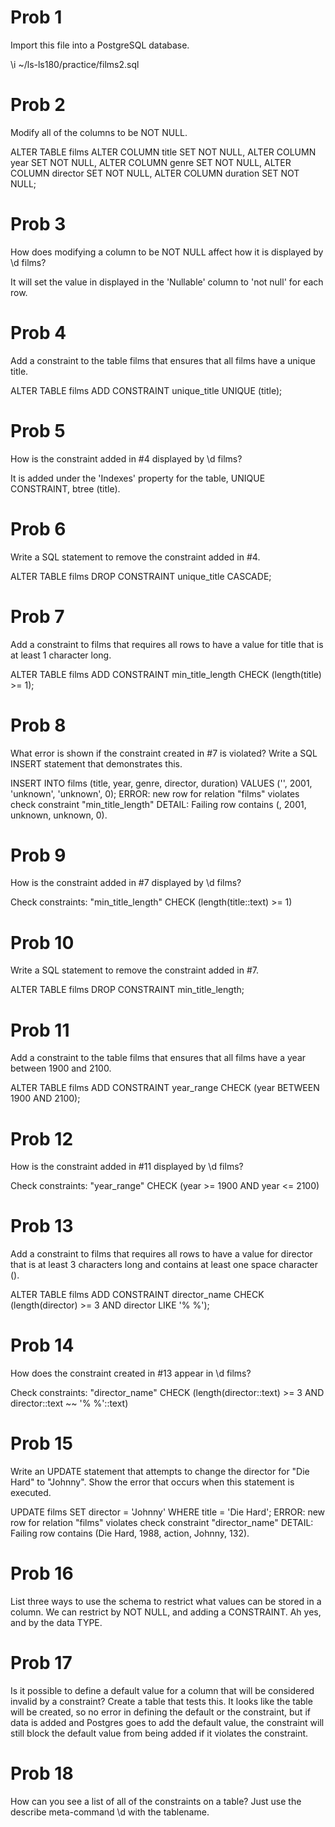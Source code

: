 # Prob 1
Import this file into a PostgreSQL database.

\i ~/ls-ls180/practice/films2.sql

# Prob 2
Modify all of the columns to be NOT NULL.

ALTER TABLE films
ALTER COLUMN title SET NOT NULL,
ALTER COLUMN year SET NOT NULL,
ALTER COLUMN genre SET NOT NULL,
ALTER COLUMN director SET NOT NULL,
ALTER COLUMN duration SET NOT NULL;

# Prob 3
How does modifying a column to be NOT NULL affect how it is displayed by \d films?

It will set the value in displayed in the 'Nullable' column to 'not null' for each row.

# Prob 4
Add a constraint to the table films that ensures that all films have a unique title.

ALTER TABLE films
ADD CONSTRAINT unique_title UNIQUE (title);

# Prob 5
How is the constraint added in #4 displayed by \d films?

It is added under the 'Indexes' property for the table, UNIQUE CONSTRAINT, btree (title).

# Prob 6
Write a SQL statement to remove the constraint added in #4.

ALTER TABLE films DROP CONSTRAINT unique_title CASCADE;

# Prob 7
Add a constraint to films that requires all rows to have a value for title that is at least 1 character long.

ALTER TABLE films ADD CONSTRAINT min_title_length CHECK (length(title) >= 1);

# Prob 8
What error is shown if the constraint created in #7 is violated? Write a SQL INSERT statement that demonstrates this.

INSERT INTO films
(title, year, genre, director, duration)
VALUES
('', 2001, 'unknown', 'unknown', 0);
ERROR:  new row for relation "films" violates check constraint "min_title_length"
DETAIL:  Failing row contains (, 2001, unknown, unknown, 0).

# Prob 9
How is the constraint added in #7 displayed by \d films?

Check constraints:
    "min_title_length" CHECK (length(title::text) >= 1)

# Prob 10
Write a SQL statement to remove the constraint added in #7.

ALTER TABLE films DROP CONSTRAINT min_title_length;

# Prob 11
Add a constraint to the table films that ensures that all films have a year between 1900 and 2100.

ALTER TABLE films
ADD CONSTRAINT year_range
CHECK (year BETWEEN 1900 AND 2100);

# Prob 12
How is the constraint added in #11 displayed by \d films?

Check constraints:
    "year_range" CHECK (year >= 1900 AND year <= 2100)

# Prob 13
Add a constraint to films that requires all rows to have a value for director that is at least 3 characters long and contains at least one space character ().

ALTER TABLE films
ADD CONSTRAINT director_name
CHECK (length(director) >= 3 AND director LIKE '% %');

# Prob 14
How does the constraint created in #13 appear in \d films?

Check constraints:
    "director_name" CHECK (length(director::text) >= 3 AND director::text ~~ '% %'::text)

# Prob 15
Write an UPDATE statement that attempts to change the director for "Die Hard" to "Johnny". Show the error that occurs when this statement is executed.

UPDATE films SET director = 'Johnny' WHERE title = 'Die Hard';
ERROR:  new row for relation "films" violates check constraint "director_name"
DETAIL:  Failing row contains (Die Hard, 1988, action, Johnny, 132).

# Prob 16
List three ways to use the schema to restrict what values can be stored in a column.
We can restrict by NOT NULL, and adding a CONSTRAINT.
Ah yes, and by the data TYPE.

# Prob 17
Is it possible to define a default value for a column that will be considered invalid by a constraint? Create a table that tests this.
It looks like the table will be created, so no error in defining the default or the constraint, but if data is added and Postgres goes to add the default value, the constraint will still block the default value from being added if it violates the constraint.

# Prob 18
How can you see a list of all of the constraints on a table?
Just use the describe meta-command \d with the tablename.